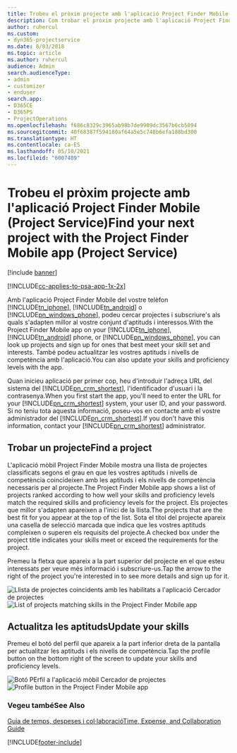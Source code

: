 ```yaml
---
title: Trobeu el pròxim projecte amb l'aplicació Project Finder Mobile
description: Com trobar el pròxim projecte amb l'aplicació Project Finder Mobile per al Project Service
author: ruhercul
ms.custom:
- dyn365-projectservice
ms.date: 8/03/2018
ms.topic: article
ms.author: ruhercul
audience: Admin
search.audienceType:
- admin
- customizer
- enduser
search.app:
- D365CE
- D365PS
- ProjectOperations
ms.openlocfilehash: f686c8329c3965ab98b7de9909dc3567b6cb5094
ms.sourcegitcommit: 40f68387f594180af64a5e5c748b6efa188bd300
ms.translationtype: HT
ms.contentlocale: ca-ES
ms.lasthandoff: 05/10/2021
ms.locfileid: "6007489"
---
```

# <a name="find-your-next-project-with-the-project-finder-mobile-app-project-service"></a><span data-ttu-id="09f6e-103">Trobeu el pròxim projecte amb l'aplicació Project Finder Mobile (Project Service)</span><span class="sxs-lookup"><span data-stu-id="09f6e-103">Find your next project with the Project Finder Mobile app (Project Service)</span></span>

[!include [banner](../includes/psa-now-project-operations.md)]

[!INCLUDE[cc-applies-to-psa-app-1x-2x](../includes/cc-applies-to-psa-app-1x-2x.md)]

<span data-ttu-id="09f6e-104">Amb l'aplicació Project Finder Mobile del vostre telèfon [!INCLUDE[tn_iphone](../includes/tn-iphone.md)], [!INCLUDE[tn_android](../includes/tn-android.md)] o [!INCLUDE[pn_windows_phone](../includes/pn-windows-phone.md)], podeu cercar projectes i subscriure's als quals s'adapten millor al vostre conjunt d'aptituds i interessos.</span><span class="sxs-lookup"><span data-stu-id="09f6e-104">With the Project Finder Mobile app on your [!INCLUDE[tn_iphone](../includes/tn-iphone.md)], [!INCLUDE[tn_android](../includes/tn-android.md)] phone, or [!INCLUDE[pn_windows_phone](../includes/pn-windows-phone.md)], you can look up projects and sign up for ones that best meet your skill set and interests.</span></span> <span data-ttu-id="09f6e-105">També podeu actualitzar les vostres aptituds i nivells de competència amb l'aplicació.</span><span class="sxs-lookup"><span data-stu-id="09f6e-105">You can also update your skills and proficiency levels with the app.</span></span>  
  
 <span data-ttu-id="09f6e-106">Quan inicieu aplicació per primer cop, heu d'introduir l'adreça URL del sistema del [!INCLUDE[pn_crm_shortest](../includes/pn-crm-shortest.md)], l'identificador d'usuari i la contrasenya.</span><span class="sxs-lookup"><span data-stu-id="09f6e-106">When you first start the app, you'll need to enter the URL for your [!INCLUDE[pn_crm_shortest](../includes/pn-crm-shortest.md)] system, your user ID, and your password.</span></span> <span data-ttu-id="09f6e-107">Si no teniu tota aquesta informació, poseu-vos en contacte amb el vostre administrador del [!INCLUDE[pn_crm_shortest](../includes/pn-crm-shortest.md)].</span><span class="sxs-lookup"><span data-stu-id="09f6e-107">If you don't have this information,  contact your [!INCLUDE[pn_crm_shortest](../includes/pn-crm-shortest.md)] administrator.</span></span>  
  
## <a name="find-a-project"></a><span data-ttu-id="09f6e-108">Trobar un projecte</span><span class="sxs-lookup"><span data-stu-id="09f6e-108">Find a project</span></span>  
 <span data-ttu-id="09f6e-109">L'aplicació mòbil Project Finder Mobile mostra una llista de projectes classificats segons el grau en que les vostres aptituds i nivells de competència coincideixen amb les aptituds i els nivells de competència necessaris per al projecte.</span><span class="sxs-lookup"><span data-stu-id="09f6e-109">The Project Finder Mobile app shows a list of projects ranked according to how well your skills and proficiency levels match the required skills and proficiency levels for the project.</span></span> <span data-ttu-id="09f6e-110">Els projectes que millor s'adapten apareixen a l'inici de la llista.</span><span class="sxs-lookup"><span data-stu-id="09f6e-110">The projects that are the best fit for you appear at the top of the list.</span></span> <span data-ttu-id="09f6e-111">Sota el títol del projecte apareix una casella de selecció marcada que indica que les vostres aptituds compleixen o superen els requisits del projecte.</span><span class="sxs-lookup"><span data-stu-id="09f6e-111">A checked box under the project title indicates your skills meet or exceed the requirements for the project.</span></span>  
  
 <span data-ttu-id="09f6e-112">Premeu la fletxa que apareix a la part superior del projecte en el que esteu interessats per veure més informació i subscriure-us.</span><span class="sxs-lookup"><span data-stu-id="09f6e-112">Tap the arrow to the right of the project you're interested in to see more details and sign up for it.</span></span>  
  
 <span data-ttu-id="09f6e-113">![Llista de projectes coincidents amb les habilitats a l'aplicació Cercador de projectes](../psa/media/project-service-project-finder-list.png "Llista de projectes coincidents amb les habilitats a l'aplicació Cercador de projectes")</span><span class="sxs-lookup"><span data-stu-id="09f6e-113">![List of projects matching skills in the Project Finder Mobile app](../psa/media/project-service-project-finder-list.png "List of projects matching skills in the Project Finder Mobile app")</span></span>  
  
## <a name="update-your-skills"></a><span data-ttu-id="09f6e-114">Actualitza les aptituds</span><span class="sxs-lookup"><span data-stu-id="09f6e-114">Update your skills</span></span>  
 <span data-ttu-id="09f6e-115">Premeu el botó del perfil que apareix a la part inferior dreta de la pantalla per actualitzar les aptituds i els nivells de competència.</span><span class="sxs-lookup"><span data-stu-id="09f6e-115">Tap the profile button on the bottom right of the screen to update your skills and proficiency levels.</span></span>  
  
 <span data-ttu-id="09f6e-116">![Botó PErfil a l'aplicació mòbil Cercador de projectes](../psa/media/project-service-project-finder-profile.png "Botó PErfil a l'aplicació mòbil Cercador de projectes")</span><span class="sxs-lookup"><span data-stu-id="09f6e-116">![Profile button in the Project Finder Mobile app](../psa/media/project-service-project-finder-profile.png "Profile button in the Project Finder Mobile app")</span></span>  
  
### <a name="see-also"></a><span data-ttu-id="09f6e-117">Vegeu també</span><span class="sxs-lookup"><span data-stu-id="09f6e-117">See Also</span></span>  
 [<span data-ttu-id="09f6e-118">Guia de temps, despeses i col·laboració</span><span class="sxs-lookup"><span data-stu-id="09f6e-118">Time, Expense, and Collaboration Guide</span></span>](../psa/time-expense-collaboration-guide.md)


[!INCLUDE[footer-include](../includes/footer-banner.md)]